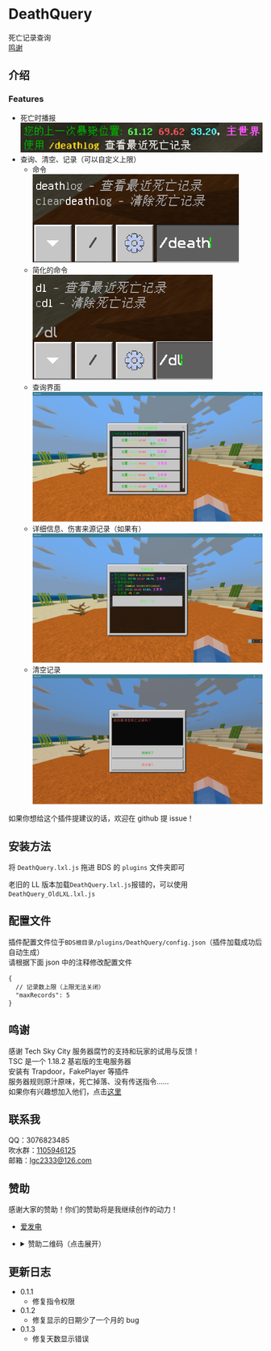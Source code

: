 <!-- markdownlint-disable MD031 MD033 MD036 -->

# DeathQuery

死亡记录查询  
[鸣谢](#鸣谢)

## 介绍

### Features

- 死亡时播报  
  ![示例](readme/1.png)
- 查询、清空、记录（可以自定义上限）
  - 命令  
    ![示例](readme/2.png)
  - 简化的命令  
    ![示例](readme/3.png)
  - 查询界面  
    ![示例](readme/4.png)
  - 详细信息、伤害来源记录（如果有）  
    ![示例](readme/5.png)
  - 清空记录  
    ![示例](readme/6.png)

如果你想给这个插件提建议的话，欢迎在 github 提 issue！

## 安装方法

将 `DeathQuery.lxl.js` 拖进 BDS 的 `plugins` 文件夹即可

老旧的 LL 版本加载`DeathQuery.lxl.js`报错的，可以使用`DeathQuery_OldLXL.lxl.js`

## 配置文件

插件配置文件位于`BDS根目录/plugins/DeathQuery/config.json`（插件加载成功后自动生成）  
请根据下面 json 中的注释修改配置文件

```jsonc
{
  // 记录数上限（上限无法关闭）
  "maxRecords": 5
}
```

## 鸣谢

感谢 Tech Sky City 服务器腐竹的支持和玩家的试用与反馈！  
TSC 是一个 1.18.2 基岩版的生电服务器  
安装有 Trapdoor，FakePlayer 等插件  
服务器规则原汁原味，死亡掉落、没有传送指令……  
如果你有兴趣想加入他们，点击[这里](https://jq.qq.com/?_wv=1027&k=p2ke7c5F)

## 联系我

QQ：3076823485  
吹水群：[1105946125](https://jq.qq.com/?_wv=1027&k=Z3n1MpEp)  
邮箱：<lgc2333@126.com>

## 赞助

感谢大家的赞助！你们的赞助将是我继续创作的动力！

- [爱发电](https://afdian.net/@lgc2333)
- <details>
    <summary>赞助二维码（点击展开）</summary>

  ![讨饭](https://raw.githubusercontents.com/lgc2333/ShigureBotMenu/master/src/imgs/sponsor.png)

  </details>

## 更新日志

- 0.1.1
  - 修复指令权限
- 0.1.2
  - 修复显示的日期少了一个月的 bug
- 0.1.3
  - 修复天数显示错误
